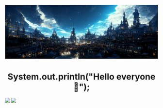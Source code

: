 <img src="https://github.com/Lawhoer/Lawhoer/blob/main/wsdfwef.jfif"> 
<h1 align="center"> System.out.println("Hello everyone 👋"); </h1>

<p>
  <img src="https://streak-stats.demolab.com?user=Lawhoer&theme=dracula" width="49%">
  <img src="https://github-readme-stats.vercel.app/api?username=Lawhoer&show_icons=true&theme=dracula" width="49%">
</p>






